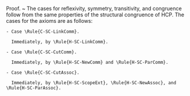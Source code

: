 Proof.
  ~ The cases for reflexivity, symmetry, transitivity, and congruence follow from the same properties of the structural congruence of HCP.
    The cases for the axioms are as follows:

    - Case \Rule{C-SC-LinkComm}.

      Immediately, by \Rule{H-SC-LinkComm}.

    - Case \Rule{C-SC-CutComm}.

      Immediately, by \Rule{H-SC-NewComm} and \Rule{H-SC-ParComm}.

    - Case \Rule{C-SC-CutAssoc}.

      Immediately, by \Rule{H-SC-ScopeExt}, \Rule{H-SC-NewAssoc}, and \Rule{H-SC-ParAssoc}.
